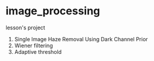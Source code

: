 # image_processing
lesson's project
1. Single lmage Haze Removal Using Dark Channel Prior
2. Wiener filtering
3. Adaptive threshold
